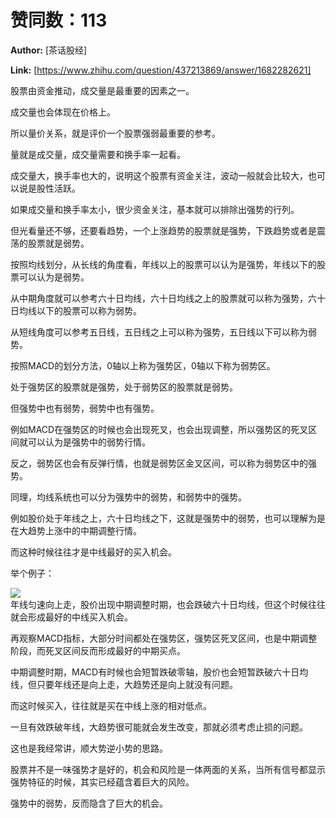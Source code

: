 # 赞同数：113

**Author:** [茶话股经]

 **Link:** [https://www.zhihu.com/question/437213869/answer/1682282621]

股票由资金推动，成交量是最重要的因素之一。

成交量也会体现在价格上。

所以量价关系，就是评价一个股票强弱最重要的参考。

量就是成交量，成交量需要和换手率一起看。

成交量大，换手率也大的，说明这个股票有资金关注，波动一般就会比较大，也可以说是股性活跃。

如果成交量和换手率太小，很少资金关注，基本就可以排除出强势的行列。

但光看量还不够，还要看趋势，一个上涨趋势的股票就是强势，下跌趋势或者是震荡的股票就是弱势。

按照均线划分，从长线的角度看，年线以上的股票可以认为是强势，年线以下的股票可以认为是弱势。

从中期角度就可以参考六十日均线，六十日均线之上的股票就可以称为强势，六十日均线以下的股票可以称为弱势。

从短线角度可以参考五日线，五日线之上可以称为强势，五日线以下可以称为弱势。

按照MACD的划分方法，0轴以上称为强势区，0轴以下称为弱势区。

处于强势区的股票就是强势，处于弱势区的股票就是弱势。

但强势中也有弱势，弱势中也有强势。

例如MACD在强势区的时候也会出现死叉，也会出现调整，所以强势区的死叉区间就可以认为是强势中的弱势行情。

反之，弱势区也会有反弹行情，也就是弱势区金叉区间，可以称为弱势区中的强势。

同理，均线系统也可以分为强势中的弱势，和弱势中的强势。

例如股价处于年线之上，六十日均线之下，这就是强势中的弱势，也可以理解为是在大趋势上涨中的中期调整行情。

而这种时候往往才是中线最好的买入机会。

举个例子：

![]((20210117)怎么判断一只股票强弱？_茶话股经/v2-2532d11b78fefbb6ebd74f1240a3f4d9_720w.jpg)  
年线匀速向上走，股价出现中期调整时期，也会跌破六十日均线，但这个时候往往就会形成最好的中线买入机会。

再观察MACD指标，大部分时间都处在强势区，强势区死叉区间，也是中期调整阶段，而死叉区间反而形成最好的中期买点。

中期调整时期，MACD有时候也会短暂跌破零轴，股价也会短暂跌破六十日均线，但只要年线还是向上走，大趋势还是向上就没有问题。

而这时候买入，往往就是买在中线上涨的相对低点。

一旦有效跌破年线，大趋势很可能就会发生改变，那就必须考虑止损的问题。

这也是我经常讲，顺大势逆小势的思路。

股票并不是一味强势才是好的，机会和风险是一体两面的关系，当所有信号都显示强势特征的时候，其实已经蕴含着巨大的风险。

强势中的弱势，反而隐含了巨大的机会。